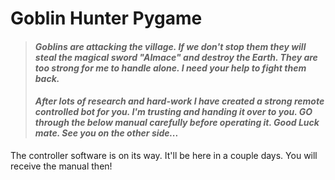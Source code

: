 # Goblin Hunter Pygame

> #### *Goblins are attacking the village. If we don't stop them they will steal the magical sword "Almace" and destroy the Earth. They are too strong for me to handle alone. I need your help to fight them back.*
>
> #### *After lots of research and hard-work I have created a strong remote controlled bot for you. I'm trusting and handing it over to you. GO through the below manual carefully before operating it. Good Luck mate. See you on the other side...*

The controller software is on its way. It'll be here in a couple days. You will receive the manual then! 
